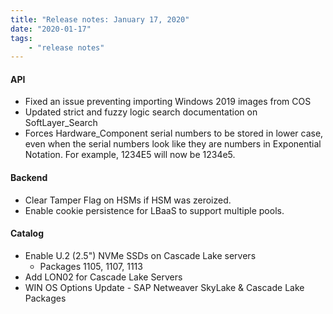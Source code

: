 ```yaml
---
title: "Release notes: January 17, 2020"
date: "2020-01-17"
tags:
    - "release notes"
---
```


#### API
-  Fixed an issue preventing importing Windows 2019 images from COS
-  Updated strict and fuzzy logic search documentation on SoftLayer_Search
-  Forces Hardware_Component serial numbers to be stored in lower case, even when the serial numbers look like they are numbers in Exponential Notation. For example, 1234E5 will now be 1234e5.

#### Backend
- Clear Tamper Flag on HSMs if HSM was zeroized.
- Enable cookie persistence for LBaaS to support multiple pools.

#### Catalog
- Enable U.2 (2.5") NVMe SSDs on Cascade Lake servers
    + Packages 1105, 1107, 1113
- Add LON02 for Cascade Lake Servers
- WIN OS Options Update - SAP Netweaver SkyLake & Cascade Lake Packages

